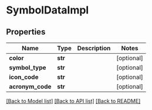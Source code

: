 # SymbolDataImpl

## Properties
Name | Type | Description | Notes
------------ | ------------- | ------------- | -------------
**color** | **str** |  | [optional] 
**symbol_type** | **str** |  | [optional] 
**icon_code** | **str** |  | [optional] 
**acronym_code** | **str** |  | [optional] 

[[Back to Model list]](../README.md#documentation-for-models) [[Back to API list]](../README.md#documentation-for-api-endpoints) [[Back to README]](../README.md)


